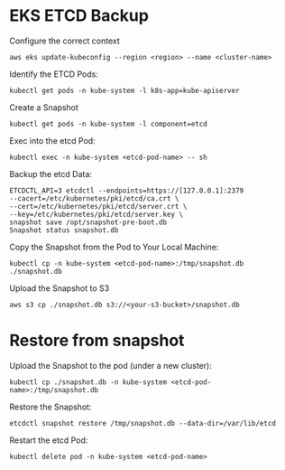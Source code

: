 # EKS ETCD Backup

Configure the correct context

    aws eks update-kubeconfig --region <region> --name <cluster-name>

Identify the ETCD Pods:

    kubectl get pods -n kube-system -l k8s-app=kube-apiserver

Create a Snapshot

    kubectl get pods -n kube-system -l component=etcd

Exec into the etcd Pod:

    kubectl exec -n kube-system <etcd-pod-name> -- sh

Backup the etcd Data:

    ETCDCTL_API=3 etcdctl --endpoints=https://[127.0.0.1]:2379
    --cacert=/etc/kubernetes/pki/etcd/ca.crt \
    --cert=/etc/kubernetes/pki/etcd/server.crt \
    --key=/etc/kubernetes/pki/etcd/server.key \
    snapshot save /opt/snapshot-pre-boot.db 
    Snapshot status snapshot.db

Copy the Snapshot from the Pod to Your Local Machine:

    kubectl cp -n kube-system <etcd-pod-name>:/tmp/snapshot.db ./snapshot.db

Upload the Snapshot to S3

    aws s3 cp ./snapshot.db s3://<your-s3-bucket>/snapshot.db

# Restore from snapshot

Upload the Snapshot to the pod (under a new cluster):

    kubectl cp ./snapshot.db -n kube-system <etcd-pod-name>:/tmp/snapshot.db

Restore the Snapshot:

    etcdctl snapshot restore /tmp/snapshot.db --data-dir=/var/lib/etcd

Restart the etcd Pod:

    kubectl delete pod -n kube-system <etcd-pod-name>
